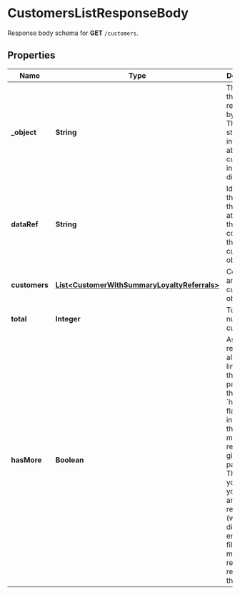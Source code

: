 

# CustomersListResponseBody

Response body schema for **GET** `/customers`.

## Properties

| Name | Type | Description |
|------------ | ------------- | ------------- |
|**_object** | **String** | The type of the object represented by JSON. This object stores information about customers in a dictionary. |
|**dataRef** | **String** | Identifies the name of the attribute that contains the array of customer objects. |
|**customers** | [**List&lt;CustomerWithSummaryLoyaltyReferrals&gt;**](CustomerWithSummaryLoyaltyReferrals.md) | Contains array of customer objects. |
|**total** | **Integer** | Total number of customers. |
|**hasMore** | **Boolean** | As query results are always limited (by the limit parameter), the &#x60;has_more&#x60; flag indicates if there are more records for given filter parameters. This lets you know if you can run another request (with a different end date filter) to get more records returned in the results. |



